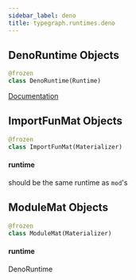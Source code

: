```yaml
---
sidebar_label: deno
title: typegraph.runtimes.deno
---
```


## DenoRuntime Objects

```python
@frozen
class DenoRuntime(Runtime)
```

[Documentation](https://metatype.dev/docs/reference/runtimes/deno)

## ImportFunMat Objects

```python
@frozen
class ImportFunMat(Materializer)
```

#### runtime

should be the same runtime as `mod`'s

## ModuleMat Objects

```python
@frozen
class ModuleMat(Materializer)
```

#### runtime

DenoRuntime
